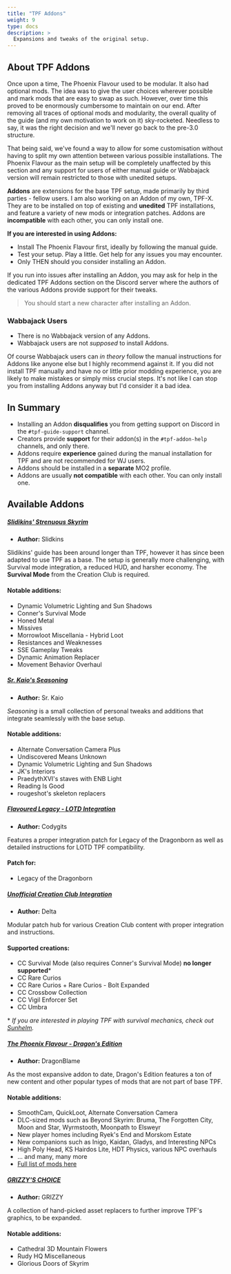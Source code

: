 ```yaml
---
title: "TPF Addons"
weight: 9
type: docs
description: >
  Expansions and tweaks of the original setup.
---
```


## About TPF Addons

Once upon a time, The Phoenix Flavour used to be modular. It also had optional mods. The idea was to give the user choices wherever possible and mark mods that are easy to swap as such. However, over time this proved to be enormously cumbersome to maintain on our end. After removing all traces of optional mods and modularity, the overall quality of the guide (and my own motivation to work on it) sky-rocketed. Needless to say, it was the right decision and we'll never go back to the pre-3.0 structure.

That being said, we've found a way to allow for some customisation without having to split my own attention between various possible installations. The Phoenix Flavour as the main setup will be completely unaffected by this section and any support for users of either manual guide or Wabbajack version will remain restricted to those with unedited setups.

**Addons** are extensions for the base TPF setup, made primarily by third parties - fellow users. I am also working on an Addon of my own, TPF-X. They are to be installed on top of existing and **unedited** TPF installations, and feature a variety of new mods or integration patches. Addons are **incompatible** with each other, you can only install one.

**If you are interested in using Addons:**

- Install The Phoenix Flavour first, ideally by following the manual guide.
- Test your setup. Play a little. Get help for any issues you may encounter.
- Only THEN should you consider installing an Addon.

If you run into issues after installing an Addon, you may ask for help in the dedicated TPF Addons section on the Discord server where the authors of the various Addons provide support for their tweaks.

> You should start a new character after installing an Addon.

### Wabbajack Users

- There is no Wabbajack version of any Addons.
- Wabbajack users are not *supposed* to install Addons.

Of course Wabbajack users can *in theory* follow the manual instructions for Addons like anyone else but I highly recommend against it. If you did not install TPF manually and have no or little prior modding experience, you are likely to make mistakes or simply miss crucial steps. It's not like I can stop you from installing Addons anyway but I'd consider it a bad idea.

## In Summary

- Installing an Addon **disqualifies** you from getting support on Discord in the `#tpf-guide-support` channel.
- Creators provide **support** for their addon(s) in the `#tpf-addon-help` channels, and only there.
- Addons require **experience** gained during the manual installation for TPF and are not recommended for WJ users.
- Addons should be installed in a **separate** MO2 profile.
- Addons are usually **not compatible** with each other. You can only install one.

## Available Addons

##### [Slidikins' Strenuous Skyrim](https://docs.google.com/document/d/1Sy7OQe1SFoChvuct0ZhZIgdh9hBYDuMf2Qkg6sisB5w/edit#)

- **Author:** Slidkins

Slidikins' guide has been around longer than TPF, however it has since been adapted to use TPF as a base. The setup is generally more challenging, with Survival mode integration, a reduced HUD, and harsher economy. The **Survival Mode** from the Creation Club is required.

#### Notable additions:

- Dynamic Volumetric Lighting and Sun Shadows
- Conner's Survival Mode
- Honed Metal
- Missives
- Morrowloot Miscellania - Hybrid Loot
- Resistances and Weaknesses
- SSE Gameplay Tweaks
- Dynamic Animation Replacer
- Movement Behavior Overhaul

##### [Sr. Kaio's Seasoning](https://github.com/caiobraz/sr.kaio-seasoning)

- **Author:** Sr. Kaio

*Seasoning* is a small collection of personal tweaks and additions that integrate seamlessly with the base setup.

#### Notable additions:

- Alternate Conversation Camera Plus
- Undiscovered Means Unknown
- Dynamic Volumetric Lighting and Sun Shadows
- JK's Interiors
- PraedythXVI's staves with ENB Light
- Reading Is Good
- rougeshot's skeleton replacers

##### [Flavoured Legacy - LOTD Integration](https://www.nexusmods.com/skyrimspecialedition/mods/45777)

- **Author:** Codygits

Features a proper integration patch for Legacy of the Dragonborn as well as detailed instructions for LOTD TPF compatibility.

#### Patch for:

- Legacy of the Dragonborn

##### [Unofficial Creation Club Integration](https://www.nexusmods.com/skyrimspecialedition/mods/45830)

- **Author:** Delta

Modular patch hub for various Creation Club content with proper integration and instructions.

#### Supported creations:

- CC Survival Mode (also requires Conner's Survival Mode) **no longer supported***
- CC Rare Curios
- CC Rare Curios + Rare Curios - Bolt Expanded
- CC Crossbow Collection
- CC Vigil Enforcer Set
- CC Umbra

\* *If you are interested in playing TPF with survival mechanics, check out [Sunhelm](https://www.nexusmods.com/skyrimspecialedition/mods/39414).*

##### [The Phoenix Flavour - Dragon's Edition](https://www.nexusmods.com/skyrimspecialedition/mods/51973)

- **Author:** DragonBlame

As the most expansive addon to date, Dragon's Edition features a ton of new content and other popular types of mods that are not part of base TPF.

#### Notable additions:

- SmoothCam, QuickLoot, Alternate Conversation Camera
- DLC-sized mods such as Beyond Skyrim: Bruma, The Forgotten City, Moon and Star, Wyrmstooth, Moonpath to Elsweyr
- New player homes including Ryek's End and Morskom Estate
- New companions such as Inigo, Kaidan, Gladys, and Interesting NPCs
- High Poly Head, KS Hairdos Lite, HDT Physics, various NPC overhauls
- ... and many, many more
- [Full list of mods here](https://loadorderlibrary.com/lists/the-phoenix-flavour-extended)

##### [GRIZZY'S CHOICE](https://docs.google.com/document/d/1-KYJ04mzystlcNLwOpTj9gMue5g7xVLVNkn7uDEhGCY/edit?usp=sharing)

- **Author:** GRIZZY

A collection of hand-picked asset replacers to further improve TPF's graphics, to be expanded.

#### Notable additions:

- Cathedral 3D Mountain Flowers
- Rudy HQ Miscellaneous
- Glorious Doors of Skyrim